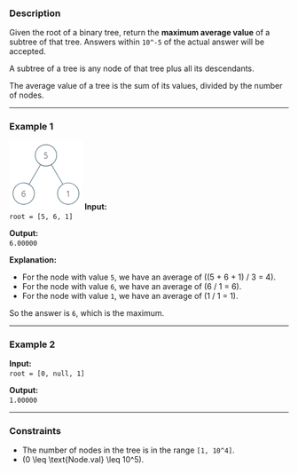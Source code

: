 ### Description

Given the root of a binary tree, return the **maximum average value** of a subtree of that tree. Answers within `10^-5` of the actual answer will be accepted.

A subtree of a tree is any node of that tree plus all its descendants.

The average value of a tree is the sum of its values, divided by the number of nodes.

---

### Example 1

![alt text](image.png)
**Input:**  
`root = [5, 6, 1]`

**Output:**  
`6.00000`

**Explanation:**

- For the node with value `5`, we have an average of \((5 + 6 + 1) / 3 = 4\).
- For the node with value `6`, we have an average of \(6 / 1 = 6\).
- For the node with value `1`, we have an average of \(1 / 1 = 1\).

So the answer is `6`, which is the maximum.

---

### Example 2

**Input:**  
`root = [0, null, 1]`

**Output:**  
`1.00000`

---

### Constraints

- The number of nodes in the tree is in the range `[1, 10^4]`.
- \(0 \leq \text{Node.val} \leq 10^5\).
